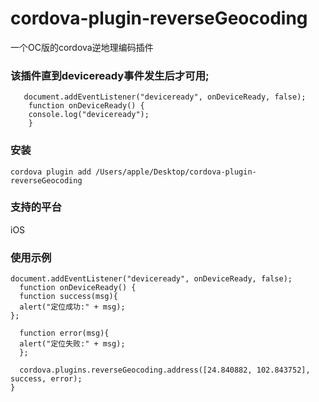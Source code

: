 # cordova-plugin-reverseGeocoding
一个OC版的cordova逆地理编码插件

### 该插件直到deviceready事件发生后才可用;
```
   document.addEventListener("deviceready", onDeviceReady, false);
    function onDeviceReady() {
    console.log("deviceready");
    }
```

### 安装
```
cordova plugin add /Users/apple/Desktop/cordova-plugin-reverseGeocoding
```

### 支持的平台
iOS

### 使用示例
```
document.addEventListener("deviceready", onDeviceReady, false);
  function onDeviceReady() {
  function success(msg){
  alert("定位成功:" + msg);
};

  function error(msg){
  alert("定位失败:" + msg);
  };

  cordova.plugins.reverseGeocoding.address([24.840882, 102.843752], success, error);
}
```


